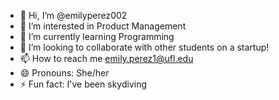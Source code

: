 - 👋 Hi, I’m @emilyperez002
- 👀 I’m interested in Product Management
- 🌱 I’m currently learning Programming
- 💞️ I’m looking to collaborate with other students on a startup!
- 📫 How to reach me emily.perez1@ufl.edu
- 😄 Pronouns: She/her
- ⚡ Fun fact: I've been skydiving

<!---
emilyperez002/emilyperez002 is a ✨ special ✨ repository because its `README.md` (this file) appears on your GitHub profile.
You can click the Preview link to take a look at your changes.
--->
